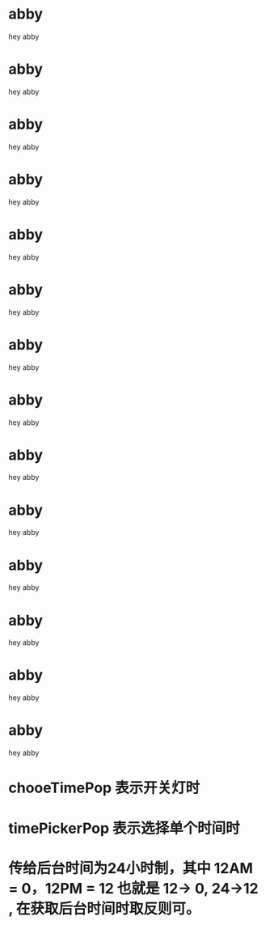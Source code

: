 # abby
hey abby
# abby
hey abby
# abby
hey abby
# abby
hey abby
# abby
hey abby
# abby
hey abby
# abby
hey abby
# abby
hey abby
# abby
hey abby
# abby
hey abby
# abby
hey abby
# abby
hey abby
# abby
hey abby
# abby
hey abby

# chooeTimePop 表示开关灯时
# timePickerPop 表示选择单个时间时
# 传给后台时间为24小时制，其中 12AM = 0，12PM = 12 也就是 12-> 0, 24->12 , 在获取后台时间时取反则可。

